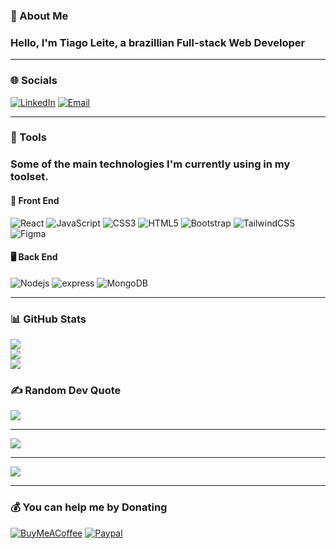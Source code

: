### 💫 About Me

### Hello, I'm Tiago Leite, a brazillian Full-stack Web Developer

---

### 🌐 Socials

[![LinkedIn](https://img.shields.io/badge/LinkedIn-%230077B5.svg?logo=gmail&logoColor=white)](https://linkedin.com/in/tiagocreator)
[![Email](https://img.shields.io/badge/Gmail-C5221F.svg?logo=linkedin&logoColor=white)](mailto:contato@tiagocreator.com)

---

### 🔧 Tools

### Some of the main technologies I'm currently using in my toolset.

#### :iphone: Front End

![React](https://img.shields.io/badge/react-%2320232a.svg?style=for-the-badge&logo=react&logoColor=#6DDAFB)
![JavaScript](https://img.shields.io/badge/javascript-%2320232a.svg?style=for-the-badge&logo=javascript&logoColor=#F0D506)
![CSS3](<https://img.shields.io/badge/css3-%2320232a.svg?style=for-the-badge&logo=css3&logoColor=hsl(229,73%,52%)>)
![HTML5](<https://img.shields.io/badge/html5-%2320232a.svg?style=for-the-badge&logo=html5&logoColor=hsl(11,73%,51%)>)
![Bootstrap](https://img.shields.io/badge/bootstrap-%2320232a.svg?style=for-the-badge&logo=bootstrap&logoColor=#69419D)
![TailwindCSS](https://img.shields.io/badge/tailwind_css-%2320232a.svg?style=for-the-badge&logo=tailwind-css&logoColor=#5CB8F0)
![Figma](<https://img.shields.io/badge/figma-%2320232a.svg?style=for-the-badge&logo=figma&logoColor=hsl(137,50%,59%)>)

#### :desktop_computer: Back End

![Nodejs](https://img.shields.io/badge/node.js-%2320232a.svg?style=for-the-badge&logo=node.js&logoColor=#8BBF3D)
![express](https://img.shields.io/badge/express-%2320232a.svg?style=for-the-badge&logo=express&logoColor=#7F7F7F)
![MongoDB](https://img.shields.io/badge/mongodb-%2320232a.svg?style=for-the-badge&logo=mongodb&logoColor=#4FAA41)

---

### 📊 GitHub Stats

![](https://github-readme-stats.vercel.app/api?username=tiagocreator&theme=merko&hide_border=false&include_all_commits=true&count_private=false)<br/>
![](https://github-readme-streak-stats.herokuapp.com/?user=tiagocreator&theme=merko&hide_border=false)<br/>
![](https://github-readme-stats.vercel.app/api/top-langs/?username=tiagocreator&theme=merko&hide_border=false&include_all_commits=true&count_private=false&layout=compact)

### ✍️ Random Dev Quote

![](https://quotes-github-readme.vercel.app/api?type=horizontal&theme=merko)

---

![](https://www.codewars.com/users/tiagocreator/badges/large)

---

![](https://komarev.com/ghpvc/?username=tiagocreator&style=for-the-badge&color=437FFF)

---

### 💰 You can help me by Donating

[![BuyMeACoffee](https://img.shields.io/badge/Buy%20Me%20a%20Coffee-ffdd00?style=for-the-badge&logo=buy-me-a-coffee&logoColor=black)](https://buymeacoffee.com/tiagocreator)
[![Paypal](https://img.shields.io/badge/paypal-3951ba?style=for-the-badge&logo=paypal&logoColor=white)](https://www.paypal.com/donate/?hosted_button_id=ABBNW83ARPUXY)
